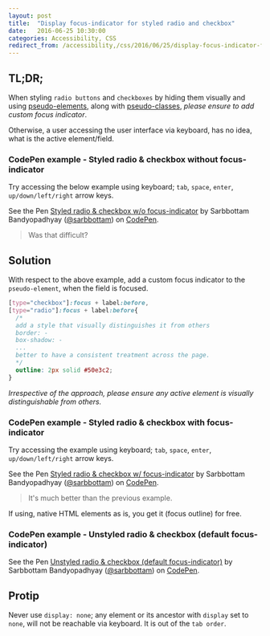 ```yaml
---
layout: post
title:  "Display focus-indicator for styled radio and checkbox"
date:   2016-06-25 10:30:00
categories: Accessibility, CSS
redirect_from: /accessibility,/css/2016/06/25/display-focus-indicator-for-styled-radio-and-checkbox/
---
```


## TL;DR;

When styling `radio buttons` and `checkboxes` by hiding them visually
and using [pseudo-elements](https://developer.mozilla.org/en-US/docs/Web/CSS/Pseudo-elements),
along with [pseudo-classes](https://developer.mozilla.org/en-US/docs/Web/CSS/pseudo-classes),
_please ensure to add custom focus indicator_.

Otherwise, a user accessing the user interface via keyboard, has no idea, what is the active element/field.

### CodePen example - Styled radio & checkbox without focus-indicator

Try accessing the below example using keyboard; `tab`, `space`, `enter`, `up/down/left/right` arrow keys.

<p data-height="265" data-theme-id="0" data-slug-hash="EyZENx" data-default-tab="result" data-user="sarbbottam" data-embed-version="2" class="codepen">See the Pen <a href="http://codepen.io/sarbbottam/pen/EyZENx/">Styled radio & checkbox w/o focus-indicator</a> by Sarbbottam Bandyopadhyay (<a href="http://codepen.io/sarbbottam">@sarbbottam</a>) on <a href="http://codepen.io">CodePen</a>.</p>
<script async src="//assets.codepen.io/assets/embed/ei.js"></script>

>Was that difficult?

## Solution

With respect to the above example, add a custom focus indicator to the `pseudo-element`, when the field is focused.

```css
[type="checkbox"]:focus + label:before,
[type="radio"]:focus + label:before{
  /*
  add a style that visually distinguishes it from others
  border: -
  box-shadow: -
  ...
  better to have a consistent treatment across the page.
  */
  outline: 2px solid #50e3c2;
}
```

_Irrespective of the approach, please ensure any active element is visually distinguishable from others._

### CodePen example - Styled radio & checkbox with focus-indicator

Try accessing the example using keyboard; `tab`, `space`, `enter`, `up/down/left/right` arrow keys.

<p data-height="265" data-theme-id="0" data-slug-hash="KMaogG" data-default-tab="result" data-user="sarbbottam" data-embed-version="2" class="codepen">See the Pen <a href="http://codepen.io/sarbbottam/pen/KMaogG/">Styled radio & checkbox w/ focus-indicator</a> by Sarbbottam Bandyopadhyay (<a href="http://codepen.io/sarbbottam">@sarbbottam</a>) on <a href="http://codepen.io">CodePen</a>.</p>
<script async src="//assets.codepen.io/assets/embed/ei.js"></script>

>It's much better than the previous example.

If using, native HTML elements as is, you get it (focus outline) for free.

### CodePen example - Unstyled radio & checkbox (default focus-indicator)

<p data-height="265" data-theme-id="0" data-slug-hash="oLBqYL" data-default-tab="result" data-user="sarbbottam" data-embed-version="2" class="codepen">See the Pen <a href="http://codepen.io/sarbbottam/pen/oLBqYL/">Unstyled radio & checkbox (default focus-indicator)</a> by Sarbbottam Bandyopadhyay (<a href="http://codepen.io/sarbbottam">@sarbbottam</a>) on <a href="http://codepen.io">CodePen</a>.</p>
<script async src="//assets.codepen.io/assets/embed/ei.js"></script>

## Protip

Never use `display: none`; any element or its ancestor with `display` set to `none`, will not be reachable via keyboard.
It is out of the `tab order`.